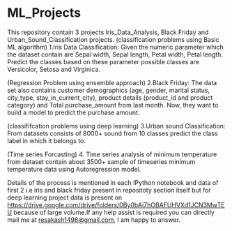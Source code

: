 # ML_Projects
This repository contain 3 projects  Iris_Data_Analysis, Black Friday and Urban_Sound_Classification projects.
(classification problems using Basic ML algorithm)
1.Iris Data Classification: Given the numeric parameter
which the dataset contain are Sepal width, Sepal length, Petal
width, Petal length. Predict the classes based on these
parameter possible classes are Versicolor, Setosa and
Virginica.

(Regression Problem using ensemble approach)
2.Black Friday: The data set also contains customer
demographics (age, gender, marital status, city_type,
stay_in_current_city), product details (product_id and product
category) and Total purchase_amount from last month. Now,
they want to build a model to predict the purchase amount.

(classififcation problems using deep learning)
3.Urban sound Classification: From datasets consists of
8000+ sound from 10 classes predict the class label in which
it belongs to.

(Time series Forcasting)
4. Time series analysis of minimum temperature from dataset contain
about 3500+ sample of timeseries minimum temperature data using
Autoregression model.

Details of the process is mentioned in each IPython notebook and data of first 2 i.e iris and black friday present in repositoty section itself but for deep learning project data is present on https://drive.google.com/drive/folders/0By0bAi7hOBAFUHVXd1JCN3MwTEU because of large volume.If any help assist is required you can directly mail me at resakash1498@gmail.com, I am happy to answer.
